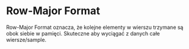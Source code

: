 # Row-Major Format
Row-Major Format oznacza, że kolejne elementy w wierszu trzymane są obok siebie w pamięci. Skuteczne aby wyciągać z danych całe wiersze/sample.